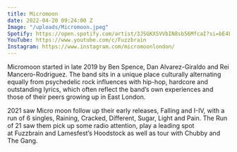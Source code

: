 ```yaml
---
title: Micromoon
date: 2022-04-20 09:24:00 Z
Image: "/uploads/Micromoon.jpeg"
Spotify: https://open.spotify.com/artist/3JSGKXSVVbIN8sb56MfcaI?si=bE4Ffp-3SuS3oWCRJIT-vQ
YouTube: https://www.youtube.com/c/Fuzzbrain
Instagram: https://www.instagram.com/micromoonlondon/
---
```


Micromoon started in late 2019 by Ben Spence, Dan Alvarez-Giraldo and Rei Mancero-Rodriguez.
The band sits in a unique place culturally alternating equally from psychedelic rock influences with
hip-hop, hardcore and outstanding lyrics, which often reflect the band’s own experiences and those of their peers growing up in East London.

2021 saw Micro moon follow up their early releases, Falling and I-IV, with a run of 6 singles, Raining, Cracked, Different, Sugar, Light and Pain. The Run of 21 saw them pick up some radio attention, play a leading spot at Fuzzbrain and Lamesfest’s Hoodstock as well as tour with Chubby and The Gang.